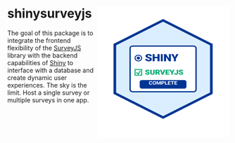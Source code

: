 # shinysurveyjs<img src="man/figures/SSJS-Hex.svg" align="right" width="300" height="300"/>

The goal of this package is to integrate the frontend flexibility of the [SurveyJS](https://surveyjs.io/) library with the backend capabilities of [Shiny](https://shiny.posit.co/) to interface with a database and create dynamic user experiences. The sky is the limit. Host a single survey or multiple surveys in one app.
